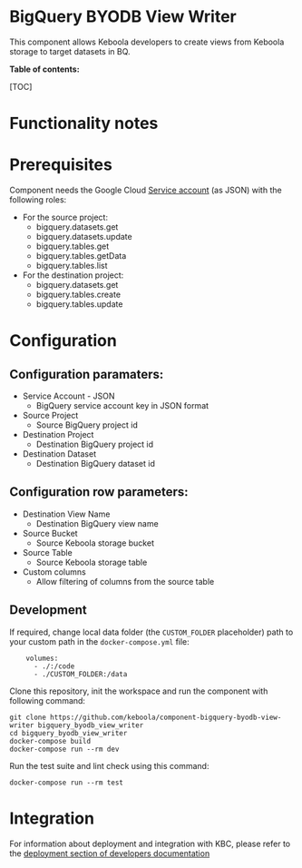 BigQuery BYODB View Writer
=============

This component allows Keboola developers to create views from Keboola storage to target datasets in BQ. 


**Table of contents:**

[TOC]

Functionality notes
===================

Prerequisites
=============

Component needs the Google Cloud [Service account](https://cloud.google.com/iam/docs/service-accounts-create#console) (as JSON) with the following roles:
- For the source project: 
  - bigquery.datasets.get
  - bigquery.datasets.update
  - bigquery.tables.get
  - bigquery.tables.getData
  - bigquery.tables.list
- For the destination project:
  - bigquery.datasets.get
  - bigquery.tables.create
  - bigquery.tables.update


Configuration
=============

Configuration paramaters:
-------
- Service Account - JSON
  - BigQuery service account key in JSON format
- Source Project
  - Source BigQuery project id
- Destination Project
  - Destination BigQuery project id
- Destination Dataset
  - Destination BigQuery dataset id

Configuration row parameters:
-------
- Destination View Name
  - Destination BigQuery view name
- Source Bucket
  - Source Keboola storage bucket 
- Source Table
  - Source Keboola storage table
- Custom columns
  - Allow filtering of columns from the source table

Development
-----------

If required, change local data folder (the `CUSTOM_FOLDER` placeholder) path to
your custom path in the `docker-compose.yml` file:

~~~~~~~~~~~~~~~~~~~~~~~~~~~~~~~~~~~~~~~~~~~~~~~~~~~~~~~~~~~~~~~~~~~~~~~~~~~~~~~~
    volumes:
      - ./:/code
      - ./CUSTOM_FOLDER:/data
~~~~~~~~~~~~~~~~~~~~~~~~~~~~~~~~~~~~~~~~~~~~~~~~~~~~~~~~~~~~~~~~~~~~~~~~~~~~~~~~

Clone this repository, init the workspace and run the component with following
command:

~~~~~~~~~~~~~~~~~~~~~~~~~~~~~~~~~~~~~~~~~~~~~~~~~~~~~~~~~~~~~~~~~~~~~~~~~~~~~~~~
git clone https://github.com/keboola/component-bigquery-byodb-view-writer bigquery_byodb_view_writer
cd bigquery_byodb_view_writer
docker-compose build
docker-compose run --rm dev
~~~~~~~~~~~~~~~~~~~~~~~~~~~~~~~~~~~~~~~~~~~~~~~~~~~~~~~~~~~~~~~~~~~~~~~~~~~~~~~~

Run the test suite and lint check using this command:

~~~~~~~~~~~~~~~~~~~~~~~~~~~~~~~~~~~~~~~~~~~~~~~~~~~~~~~~~~~~~~~~~~~~~~~~~~~~~~~~
docker-compose run --rm test
~~~~~~~~~~~~~~~~~~~~~~~~~~~~~~~~~~~~~~~~~~~~~~~~~~~~~~~~~~~~~~~~~~~~~~~~~~~~~~~~

Integration
===========

For information about deployment and integration with KBC, please refer to the
[deployment section of developers
documentation](https://developers.keboola.com/extend/component/deployment/)
